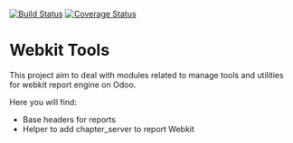 [![Build Status](https://travis-ci.org/OCA/webkit-tools.svg?branch=master)](https://travis-ci.org/OCA/webkit-tools)
[![Coverage Status](https://img.shields.io/coveralls/OCA/webkit-tools.svg)](https://coveralls.io/r/OCA/webkit-tools?branch=master)


Webkit Tools
============

This project aim to deal with modules related to manage tools and utilities for webkit report engine on Odoo.

Here you will find:

* Base headers for reports
* Helper to add chapter_server to report Webkit
